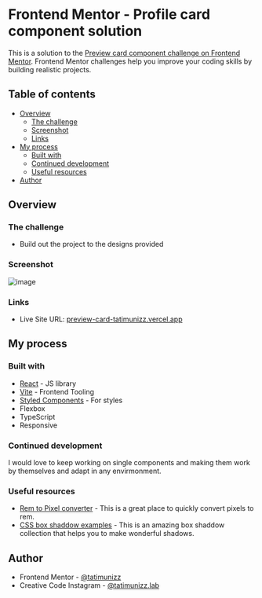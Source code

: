 # Frontend Mentor - Profile card component solution

This is a solution to the [Preview card component challenge on Frontend Mentor](https://www.frontendmentor.io/challenges/nft-preview-card-component-SbdUL_w0U/hub). Frontend Mentor challenges help you improve your coding skills by building realistic projects. 

## Table of contents

- [Overview](#overview)
  - [The challenge](#the-challenge)
  - [Screenshot](#screenshot)
  - [Links](#links)
- [My process](#my-process)
  - [Built with](#built-with)
  - [Continued development](#continued-development)
  - [Useful resources](#useful-resources)
- [Author](#author)

## Overview

### The challenge

- Build out the project to the designs provided

### Screenshot

![image](https://user-images.githubusercontent.com/22306957/211197102-94fb200c-0789-47f4-ae1c-6d735be48c92.png)

### Links

- Live Site URL: [preview-card-tatimunizz.vercel.app](https://preview-card-tatimunizz.vercel.app)

## My process

### Built with

- [React](https://reactjs.org/) - JS library
- [Vite](https://vitejs.dev) - Frontend Tooling
- [Styled Components](https://styled-components.com/) - For styles
- Flexbox
- TypeScript
- Responsive

### Continued development

I would love to keep working on single components and making them work by themselves and adapt in any envirmonment.
### Useful resources

- [Rem to Pixel converter](https://codebeautify.org/rem-to-px-converter) - This is a great place to quickly convert pixels to rem.
- [CSS box shaddow examples](https://getcssscan.com/css-box-shadow-examples) - This is an amazing box shaddow collection that helps you to make wonderful shadows.
## Author

- Frontend Mentor - [@tatimunizz](https://www.frontendmentor.io/profile/tatimunizz)
- Creative Code Instagram - [@tatimunizz.lab](https://www.instagram.com/tatimunizz.lab/)
